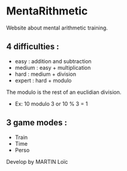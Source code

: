 # MentaRithmetic
Website about mental arithmetic training.

## 4 difficulties : 
  - easy : addition and subtraction
  - medium : easy + multiplication
  - hard : medium + division
  - expert : hard + modulo
  
The modulo is the rest of an euclidian division.
  - Ex: 10 modulo 3  or 10 % 3  = 1   

## 3 game modes : 
  - Train
  - Time
  - Perso

  





Develop by MARTIN Loïc

